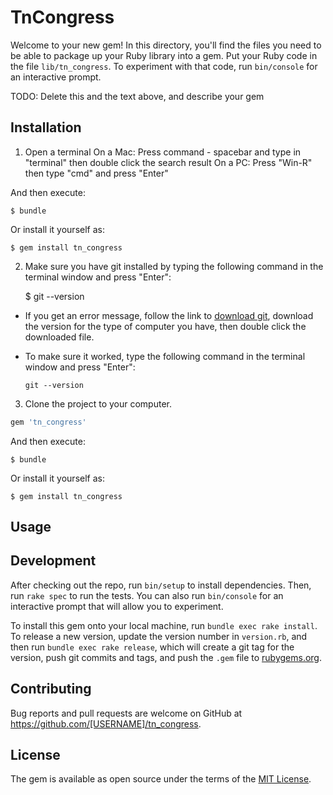 # TnCongress

Welcome to your new gem! In this directory, you'll find the files you need to be able to package up your Ruby library into a gem. Put your Ruby code in the file `lib/tn_congress`. To experiment with that code, run `bin/console` for an interactive prompt.

TODO: Delete this and the text above, and describe your gem

## Installation

1. Open a terminal
  On a Mac: Press command - spacebar and type in "terminal" then double click the search result
  On a PC: Press "Win-R" then type "cmd" and press "Enter"

  And then execute:

    $ bundle

  Or install it yourself as:

    $ gem install tn_congress


2. Make sure you have git installed by typing the following command in the terminal window and press "Enter":

      $ git --version

  * If you get an error message, follow the link to [download git](https://git-scm.com/downloads), download the version for the type of computer you have, then double click the downloaded file.
  * To make sure it worked, type the following command in the terminal window and press "Enter":

      ``` git --version ```

3. Clone the project to your computer.


```ruby
gem 'tn_congress'
```

And then execute:

    $ bundle

Or install it yourself as:

    $ gem install tn_congress

## Usage




## Development

After checking out the repo, run `bin/setup` to install dependencies. Then, run `rake spec` to run the tests. You can also run `bin/console` for an interactive prompt that will allow you to experiment.

To install this gem onto your local machine, run `bundle exec rake install`. To release a new version, update the version number in `version.rb`, and then run `bundle exec rake release`, which will create a git tag for the version, push git commits and tags, and push the `.gem` file to [rubygems.org](https://rubygems.org).

## Contributing

Bug reports and pull requests are welcome on GitHub at https://github.com/[USERNAME]/tn_congress.

## License

The gem is available as open source under the terms of the [MIT License](https://opensource.org/licenses/MIT).
